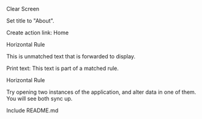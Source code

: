 Clear Screen

Set title to "About".

Create action link: Home

Horizontal Rule

This is unmatched text that is forwarded to display.

Print text: This text is part of a matched rule.

Horizontal Rule

Try opening two instances of the application, and alter data in one of them. You will see both sync up.

Include README.md